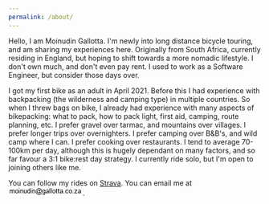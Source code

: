 ```yaml
---
permalink: /about/
---
```

Hello, I am Moinudin Gallotta. I'm newly into long distance bicycle touring, and am sharing my experiences here. Originally from South Africa, currently residing in England, but hoping to shift towards a more nomadic lifestyle. I don't own much, and don't even pay rent. I used to work as a Software Engineer, but consider those days over.

I got my first bike as an adult in April 2021. Before this I had experience with backpacking (the wilderness and camping type) in multiple countries. So when I threw bags on bike, I already had experience with many aspects of bikepacking: what to pack, how to pack light, first aid, camping, route planning, etc. I prefer gravel over tarmac, and mountains over villages. I prefer longer trips over overnighters. I prefer camping over B&B's, and wild camp where I can. I prefer cooking over restaurants. I tend to average 70-100km per day, although this is hugely dependant on many factors, and so far favour a 3:1 bike:rest day strategy. I currently ride solo, but I'm open to joining others like me.

You can follow my rides on [Strava](https://www.strava.com/athletes/26618896). You can email me at ![email address](assets/email-image.png).
